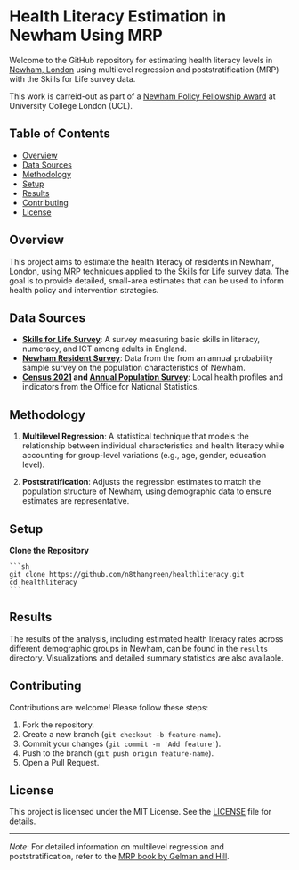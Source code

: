# Health Literacy Estimation in Newham Using MRP

Welcome to the GitHub repository for estimating health literacy levels in [Newham, London](https://www.newham.gov.uk/) using multilevel regression and poststratification (MRP) with the Skills for Life survey data.

This work is carreid-out as part of a [Newham Policy Fellowship Award](https://www.ucl.ac.uk/statistics/news/2024/may/newham-policy-fellowship-award#:~:text=The%20Fellowship%20Programme%20strengthens%20UCL's,Link%20to%20the%20fellowship%20programme.) at University College London (UCL).

## Table of Contents

- [Overview](#overview)
- [Data Sources](#data-sources)
- [Methodology](#methodology)
- [Setup](#setup)
- [Results](#results)
- [Contributing](#contributing)
- [License](#license)

## Overview

This project aims to estimate the health literacy of residents in Newham, London, using MRP techniques applied to the Skills for Life survey data. The goal is to provide detailed, small-area estimates that can be used to inform health policy and intervention strategies.

## Data Sources

- **[Skills for Life Survey](https://www.gov.uk/government/publications/2011-skills-for-life-survey)**: A survey measuring basic skills in literacy, numeracy, and ICT among adults in England.
- **[Newham Resident Survey](https://www.newham.info/residents-survey/)**: Data from the from an annual probability sample survey on the population characteristics of Newham.
- **[Census 2021](https://www.ons.gov.uk/census) and [Annual Population Survey](https://beta.ukdataservice.ac.uk/datacatalogue/series/series?id=200002)**: Local health profiles and indicators from the Office for National Statistics.

## Methodology

1. **Multilevel Regression**: A statistical technique that models the relationship between individual characteristics and health literacy while accounting for group-level variations (e.g., age, gender, education level).
   
2. **Poststratification**: Adjusts the regression estimates to match the population structure of Newham, using demographic data to ensure estimates are representative.

## Setup

**Clone the Repository**

    ```sh
    git clone https://github.com/n8thangreen/healthliteracy.git
    cd healthliteracy
    ```


## Results

The results of the analysis, including estimated health literacy rates across different demographic groups in Newham, can be found in the `results` directory. Visualizations and detailed summary statistics are also available.

## Contributing

Contributions are welcome! Please follow these steps:

1. Fork the repository.
2. Create a new branch (`git checkout -b feature-name`).
3. Commit your changes (`git commit -m 'Add feature'`).
4. Push to the branch (`git push origin feature-name`).
5. Open a Pull Request.

## License

This project is licensed under the MIT License. See the [LICENSE](LICENSE) file for details.

---

*Note*: For detailed information on multilevel regression and poststratification, refer to the [MRP book by Gelman and Hill](https://www.cambridge.org/core/books/data-analysis-using-regression-and-multilevelhierarchical-models/B58FAFC3B30B969D5BA8C2A18F88C2C5).

